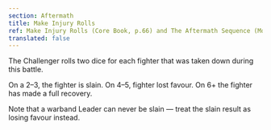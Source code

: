 ```yaml
---
section: Aftermath
title: Make Injury Rolls
ref: Make Injury Rolls (Core Book, p.66) and The Aftermath Sequence (Monsters & Mercenaries, p.35)
translated: false
---
```


The Challenger rolls two dice for each fighter that was taken down during this battle.

On a 2–3, the fighter is slain. On 4–5, fighter lost favour. On 6+ the fighter has made a full recovery.

Note that a warband Leader can never be slain — treat the slain result as losing favour instead.
